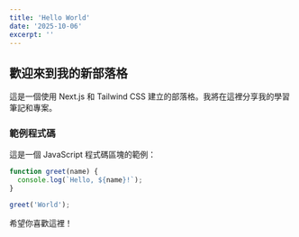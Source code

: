```yaml
---
title: 'Hello World'
date: '2025-10-06'
excerpt: ''
---
```


## 歡迎來到我的新部落格

這是一個使用 Next.js 和 Tailwind CSS 建立的部落格。我將在這裡分享我的學習筆記和專案。

### 範例程式碼

這是一個 JavaScript 程式碼區塊的範例：

```javascript
function greet(name) {
  console.log(`Hello, ${name}!`);
}

greet('World');
```

希望你喜歡這裡！

